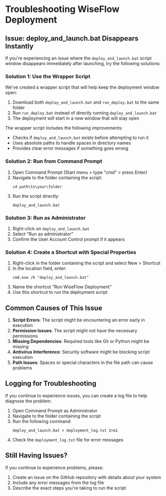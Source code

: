 # Troubleshooting WiseFlow Deployment

## Issue: deploy_and_launch.bat Disappears Instantly

If you're experiencing an issue where the `deploy_and_launch.bat` script window disappears immediately after launching, try the following solutions:

### Solution 1: Use the Wrapper Script

We've created a wrapper script that will help keep the deployment window open:

1. Download both `deploy_and_launch.bat` and `run_deploy.bat` to the same folder
2. Run `run_deploy.bat` instead of directly running `deploy_and_launch.bat`
3. The deployment will start in a new window that will stay open

The wrapper script includes the following improvements:
- Checks if `deploy_and_launch.bat` exists before attempting to run it
- Uses absolute paths to handle spaces in directory names
- Provides clear error messages if something goes wrong

### Solution 2: Run from Command Prompt

1. Open Command Prompt (Start menu > type "cmd" > press Enter)
2. Navigate to the folder containing the script:
   ```
   cd path\to\your\folder
   ```
3. Run the script directly:
   ```
   deploy_and_launch.bat
   ```

### Solution 3: Run as Administrator

1. Right-click on `deploy_and_launch.bat`
2. Select "Run as administrator"
3. Confirm the User Account Control prompt if it appears

### Solution 4: Create a Shortcut with Special Properties

1. Right-click in the folder containing the script and select New > Shortcut
2. In the location field, enter:
   ```
   cmd.exe /K "deploy_and_launch.bat"
   ```
3. Name the shortcut "Run WiseFlow Deployment"
4. Use this shortcut to run the deployment script

## Common Causes of This Issue

1. **Script Errors**: The script might be encountering an error early in execution
2. **Permission Issues**: The script might not have the necessary permissions
3. **Missing Dependencies**: Required tools like Git or Python might be missing
4. **Antivirus Interference**: Security software might be blocking script execution
5. **Path Issues**: Spaces or special characters in the file path can cause problems

## Logging for Troubleshooting

If you continue to experience issues, you can create a log file to help diagnose the problem:

1. Open Command Prompt as Administrator
2. Navigate to the folder containing the script
3. Run the following command:
   ```
   deploy_and_launch.bat > deployment_log.txt 2>&1
   ```
4. Check the `deployment_log.txt` file for error messages

## Still Having Issues?

If you continue to experience problems, please:

1. Create an issue on the GitHub repository with details about your system
2. Include any error messages from the log file
3. Describe the exact steps you're taking to run the script
